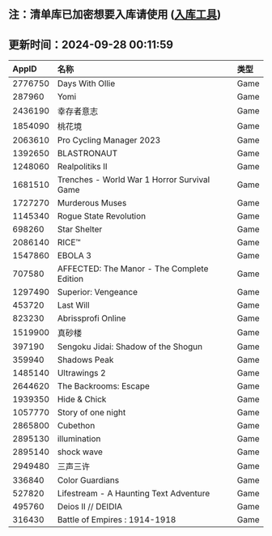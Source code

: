 ## 注：清单库已加密想要入库请使用 ([入库工具](https://github.com/BlankTMing/ManifestAutoUpdate/releases))

## 更新时间：2024-09-28 00:11:59
| AppID | 名称 | 类型  |
| :-------------------- | :----------------------------- | :----------- |
| 2776750 | Days With Ollie| Game |
| 287960 | Yomi| Game |
| 2436190 | 幸存者意志| Game |
| 1854090 | 桃花境| Game |
| 2063610 | Pro Cycling Manager 2023| Game |
| 1392650 | BLASTRONAUT| Game |
| 1248060 | Realpolitiks II| Game |
| 1681510 | Trenches - World War 1 Horror Survival Game| Game |
| 1727270 | Murderous Muses| Game |
| 1145340 | Rogue State Revolution| Game |
| 698260 | Star Shelter| Game |
| 2086140 | RICE™| Game |
| 1547860 | EBOLA 3| Game |
| 707580 | AFFECTED: The Manor - The Complete Edition| Game |
| 1297490 | Superior: Vengeance| Game |
| 453720 | Last Will| Game |
| 823230 | Abrissprofi Online| Game |
| 1519900 | 真砂楼| Game |
| 397190 | Sengoku Jidai: Shadow of the Shogun| Game |
| 359940 | Shadows Peak| Game |
| 1485140 | Ultrawings 2| Game |
| 2644620 | The Backrooms: Escape| Game |
| 1939350 | Hide & Chick| Game |
| 1057770 | Story of one night| Game |
| 2865800 | Cubethon| Game |
| 2895130 | illumination| Game |
| 2895140 | shock wave| Game |
| 2949480 | 三声三许| Game |
| 336840 | Color Guardians| Game |
| 527820 | Lifestream - A Haunting Text Adventure| Game |
| 495760 | Deios II // DEIDIA| Game |
| 316430 | Battle of Empires : 1914-1918| Game |
